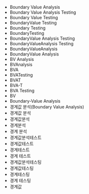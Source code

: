- Boundary Value Analysis
- Boundary Value Analysis Testing
- Boundary Value Testing
- BoundaryValue Testing
- Boundary Testing
- BoundaryTesting
- BoundaryValue Analysis Testing
- BoundaryValueAnalysis Testing
- BoundaryValueAnalysis
- BoundaryValue Analysis
- BV Analysis
- BVAnalysis
- BVA
- BVATesting
- BVAT
- BVA-T
- BVA Testing
- BV
- Boundary-Value Analysis
- 경계값 분석(Boundary Value Analysis)
- 경계값 분석
- 경계값분석
- 경계분석
- 경계 분석
- 경계값분석테스트
- 경계값테스트
- 경계테스트
- 경계 테스트
- 경계값분석테스팅
- 경계값테스팅
- 경계테스팅
- 경계 테스팅
- 경계값